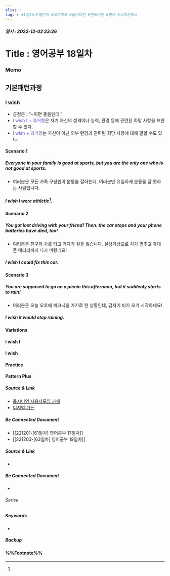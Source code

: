 ```yaml
---
alias : 
tags : #1일1노트챌린지 #네트워크 #옵시디언 #원바이원 #영어 #스피킹맥스
---
```


##### 일시 : 2022-12-02 23:26

# Title : 영어공부 18일차

### Memo

## 기본패턴과정

### I wish
- 긍정문 : “~이면 좋을텐데.”
- <font color="SlateBlue">I wish I + 과거형</font>은 자기 자신의 성격이나 능력, 환경 등에 관련된 희망 사항을 표현할 수 있다.
- <font color="SlateBlue">I wish + 과거형</font>는 자신이 아닌 외부 환경과 관련된 희망 사항에 대해 말할 수도 있다.

#### Scenario 1

##### Everyone in your family is good at sports, but you are the only one who is not good at sports.
- 여러분은 모든 가족 구성원이 운동을 잘하는데, 여러분만 유일하게 운동을 잘 못하는 사람입니다.

##### I wish I were athletic[^1].

#### Scenario 2

##### You got lost driving with your friend! Then. the car stops and your phone batteries have died, too!
- 여러분은 친구와 차를 타고 가다가 길을 잃습니다. 설상가상으로 차가 멈추고 휴대폰 배터리까지 나가 버렸네요!

##### I wish I could fix this car.

#### Scenario 3

##### You are supposed to go on a picnic this afternoon, but it suddenly starts to rain!
- 여러분은 오늘 오후에 피크닉을 가기로 한 상황인데, 갑자기 비가 오기 시작하네요!

##### I wish it would stop raining.

#### Variations

#### I wish I


#### I wish


#### Practice

#### Pattern Plus

##### Source & Link
- [옵시디언 사용자모임 카페](https://cafe.naver.com/obsidianary/2630)
- [디지털 가든](https://chunghasull.netlify.app/221202-62일차-영어공부-18일차)

##### Be Connected Document
- [[221201-[61일차] 영어공부 17일차]]
- [[221203-[63일차] 영어공부 19일차]]

##### Source & Link
- 

##### Be Connected Document
- 

###### Serise


##### Keywords
- 

##### Backup


#### %%Footnote%%

[^1]: 